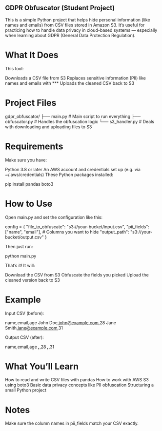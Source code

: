 ## GDPR Obfuscator (Student Project)
This is a simple Python project that helps hide personal information (like names and emails) from CSV files stored in Amazon S3. It’s useful for practicing how to handle data privacy in cloud-based systems — especially when learning about GDPR (General Data Protection Regulation).

# What It Does
This tool:

Downloads a CSV file from S3
Replaces sensitive information (PII) like names and emails with ***
Uploads the cleaned CSV back to S3

# Project Files

gdpr_obfuscator/
├── main.py           # Main script to run everything
├── obfuscator.py     # Handles the obfuscation logic
└── s3_handler.py     # Deals with downloading and uploading files to S3

# Requirements
Make sure you have:

Python 3.8 or later
An AWS account and credentials set up (e.g. via ~/.aws/credentials)
These Python packages installed:

pip install pandas boto3

# How to Use
Open main.py and set the configuration like this:

config = {
    "file_to_obfuscate": "s3://your-bucket/input.csv",
    "pii_fields": ["name", "email"],  # Columns you want to hide
    "output_path": "s3://your-bucket/output.csv"
}

Then just run:

python main.py

That’s it! 
It will:

Download the CSV from S3
Obfuscate the fields you picked
Upload the cleaned version back to S3

# Example
Input CSV (before):

name,email,age
John Doe,john@example.com,28
Jane Smith,jane@example.com,31

Output CSV (after):

name,email,age
***,***,28
***,***,31

# What You’ll Learn
How to read and write CSV files with pandas
How to work with AWS S3 using boto3
Basic data privacy concepts like PII obfuscation
Structuring a small Python project

# Notes
Make sure the column names in pii_fields match your CSV exactly.

